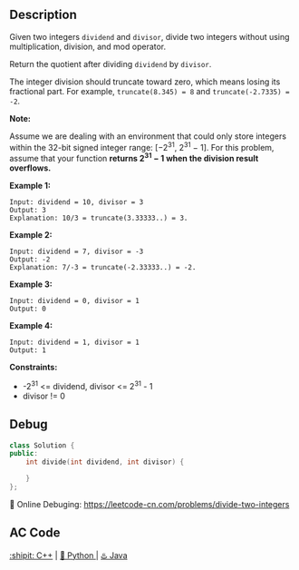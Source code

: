 ## Description
Given two integers ``dividend`` and ``divisor``, divide two integers without using multiplication, division, and mod operator.

Return the quotient after dividing ``dividend`` by ``divisor``.

The integer division should truncate toward zero, which means losing its fractional part. For example, ``truncate(8.345) = 8`` and ``truncate(-2.7335) = -2``.

<strong>Note:</strong>

Assume we are dealing with an environment that could only store integers within the 32-bit signed integer range: [−2<sup>31</sup>,  2<sup>31</sup> − 1]. For this problem, assume that your function <strong>returns 2<sup>31</sup> − 1 when the division result overflows.</strong>
 

<strong>Example 1:</strong>
```
Input: dividend = 10, divisor = 3
Output: 3
Explanation: 10/3 = truncate(3.33333..) = 3.
```
<strong>Example 2:</strong>
```
Input: dividend = 7, divisor = -3
Output: -2
Explanation: 7/-3 = truncate(-2.33333..) = -2.
```
<strong>Example 3:</strong>
```
Input: dividend = 0, divisor = 1
Output: 0
```
<strong>Example 4:</strong>
```
Input: dividend = 1, divisor = 1
Output: 1
```

<strong>Constraints:</strong>

- -2<sup>31</sup> <= dividend, divisor <= 2<sup>31</sup> - 1
- divisor != 0


## Debug
```cpp
class Solution {
public:
    int divide(int dividend, int divisor) {

    }
};
```

🐛 Online Debuging: https://leetcode-cn.com/problems/divide-two-integers

## AC Code
<div>
	  <a href="https://github.com/Charmve/LeetCode4FLAG/tree/main/029.%20Divide%20Two%20Integers/29_divide-two-integers.cpp">:shipit: C++</a> | 
	  <a href="https://github.com/Charmve/LeetCode4FLAG/tree/main/029.%20Divide%20Two%20Integers/29_divide-two-integers.py">🐍 Python </a> | 
	  <a href="https://github.com/Charmve/LeetCode4FLAG/tree/main/029.%20Divide%20Two%20Integers/29_divide-two-integers.java">♨️ Java </a>
</div>
